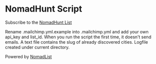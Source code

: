 # NomadHunt Script

Subscribe to the [NomadHunt List](http://pbechu.github.io/nomadhunt)

Rename .mailchimp.yml.example into .mailchimp.yml and add your own api_key and list_id.
When you run the script the first time, it doesn't send emails.
A text file contains the slug of already discovered cities.
Logfile created under current directory.

Powered by [NomadList](http://nomadlist.io)
